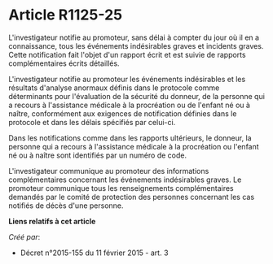 # Article R1125-25

L'investigateur notifie au promoteur, sans délai à compter du jour où il en a connaissance, tous les événements indésirables
graves et incidents graves. Cette notification fait l'objet d'un rapport écrit et est suivie de rapports complémentaires
écrits détaillés.

L'investigateur notifie au promoteur les événements indésirables et les résultats d'analyse anormaux définis dans le
protocole comme déterminants pour l'évaluation de la sécurité du donneur, de la personne qui a recours à l'assistance
médicale à la procréation ou de l'enfant né ou à naître, conformément aux exigences de notification définies dans le
protocole et dans les délais spécifiés par celui-ci.

Dans les notifications comme dans les rapports ultérieurs, le donneur, la personne qui a recours à l'assistance médicale à la
procréation ou l'enfant né ou à naître sont identifiés par un numéro de code.

L'investigateur communique au promoteur des informations complémentaires concernant les événements indésirables graves. Le
promoteur communique tous les renseignements complémentaires demandés par le comité de protection des personnes concernant
les cas notifiés de décès d'une personne.

**Liens relatifs à cet article**

_Créé par_:

  - Décret n°2015-155 du 11 février 2015 - art. 3
